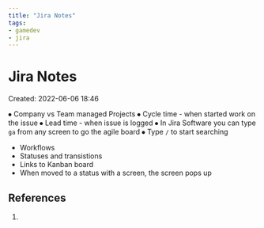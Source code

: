 ```yaml
---
title: "Jira Notes"
tags:
- gamedev
- jira
---
```


# Jira Notes
Created: 2022-06-06 18:46  

⦁	Company vs Team managed Projects
⦁	Cycle time - when started work on the issue
⦁	Lead time - when issue is logged
⦁	In Jira Software you can type `ga` from any screen to go the agile board
⦁	Type `/` to start searching

- Workflows
- Statuses and transistions
- Links to Kanban board
- When moved to a status with a screen, the screen pops up


## References
1. 